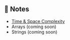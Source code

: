 ## 📘 Notes
- [Time & Space Complexity](notes/time_space_complexity.md)
- Arrays (coming soon)
- Strings (coming soon)
